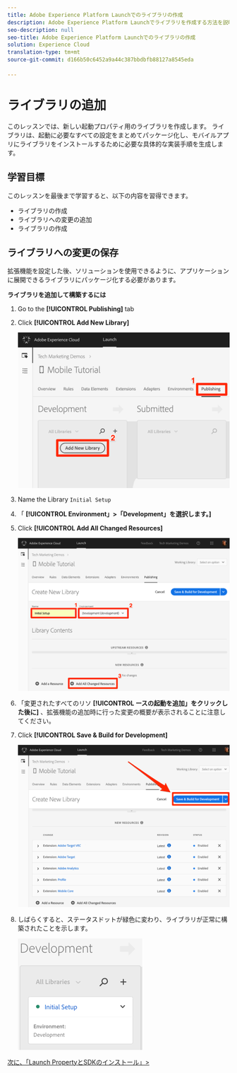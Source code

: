 ```yaml
---
title: Adobe Experience Platform Launchでのライブラリの作成
description: Adobe Experience Platform Launchでライブラリを作成する方法を説明します。 このレッスンは、「モバイルiOS Objective-CアプリケーションでのExperience cloudの実装」チュートリアルの一部です。
seo-description: null
seo-title: Adobe Experience Platform Launchでのライブラリの作成
solution: Experience Cloud
translation-type: tm+mt
source-git-commit: d166b50c6452a9a44c387bbdbfb88127a8545eda

---
```



# ライブラリの追加

このレッスンでは、新しい起動プロパティ用のライブラリを作成します。 ライブラリは、起動に必要なすべての設定をまとめてパッケージ化し、モバイルアプリにライブラリをインストールするために必要な具体的な実装手順を生成します。

## 学習目標

このレッスンを最後まで学習すると、以下の内容を習得できます。

* ライブラリの作成
* ライブラリへの変更の追加
* ライブラリの作成

## ライブラリへの変更の保存

拡張機能を設定した後、ソリューションを使用できるように、アプリケーションに展開できるライブラリにパッケージ化する必要があります。

**ライブラリを追加して構築するには**

1. Go to the **[!UICONTROL Publishing]** tab

1. Click **[!UICONTROL Add New Library]**

   ![新しいライブラリの追加](images/mobile-launch-addNewLibrary.png)

1. Name the Library `Initial Setup`

1. 「 **[!UICONTROL Environment」&gt;「Development」を選択します。]**

1. Click **[!UICONTROL Add All Changed Resources]**

   ![変更されたすべてのリソースを追加](images/mobile-launch-addAllChangedResources.png)

1. 「変更されたすべてのリソ **[!UICONTROL ースの起動を追加」をクリックした後に]** 、拡張機能の追加時に行った変更の概要が表示されることに注意してください。

1. Click **[!UICONTROL Save &amp; Build for Development]**

   ![開発用に保存およびビルド](images/mobile-launch-saveAndBuild.png)

1. しばらくすると、ステータスドットが緑色に変わり、ライブラリが正常に構築されたことを示します。

   ![ライブラリ構築](images/mobile-launch-libraryBuilt.png)

[次に、「Launch PropertyとSDKのインストール」&gt;](launch-install-the-mobile-sdk.md)
